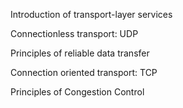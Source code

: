 Introduction of transport-layer services

Connectionless transport: UDP

Principles of reliable data transfer

Connection oriented transport: TCP

Principles of Congestion Control